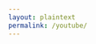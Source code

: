 ```yaml
---
layout: plaintext
permalink: /youtube/
---
```

<script type="text/javascript">
    window.location.href = "https://www.youtube.com/channel/UCkuGLloFG4crQlpC-sYnprg"
</script>

